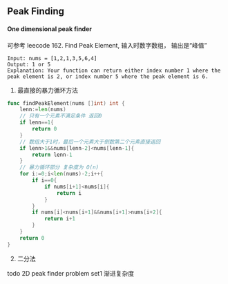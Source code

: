 ## Peak Finding

#### One dimensional peak finder
可参考 leecode 162. Find Peak Element, 输入时数字数组， 输出是“峰值”

~~~
Input: nums = [1,2,1,3,5,6,4]
Output: 1 or 5 
Explanation: Your function can return either index number 1 where the peak element is 2, or index number 5 where the peak element is 6.
~~~

1. 最直接的暴力循环方法
~~~go
func findPeakElement(nums []int) int {
    lenn:=len(nums)
    // 只有一个元素不满足条件 返回0
    if lenn==1{
        return 0
    }
    // 数组大于1时，最后一个元素大于倒数第二个元素直接返回
    if lenn>1&&nums[lenn-2]<nums[lenn-1]{
        return lenn-1
    }
    // 暴力循环部分 复杂度为 O(n)
    for i:=0;i<len(nums)-2;i++{
        if i==0{
            if nums[i+1]<nums[i]{
                return i
            }
        }
        if nums[i]<nums[i+1]&&nums[i+1]>nums[i+2]{
            return i+1
        }
    }
    return 0
}
~~~

2. 二分法


todo 
2D peak finder
problem set1
渐进复杂度
